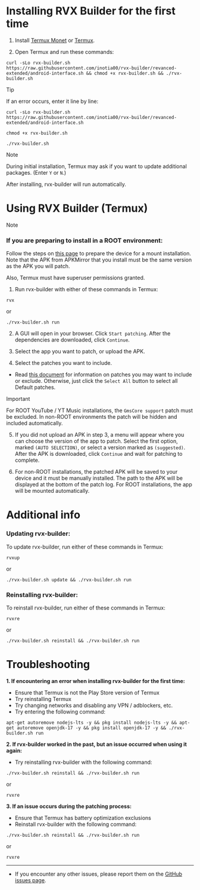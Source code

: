 Installing RVX Builder for the first time
==

1. Install [Termux Monet](https://github.com/HardcodedCat/termux-monet/releases/latest) or [Termux](https://github.com/termux/termux-app/releases/latest).

2. Open Termux and run these commands:

```
curl -sLo rvx-builder.sh https://raw.githubusercontent.com/inotia00/rvx-builder/revanced-extended/android-interface.sh && chmod +x rvx-builder.sh && ./rvx-builder.sh
```

> [!TIP]
>
> If an error occurs, enter it line by line: 
>
> ```
> curl -sLo rvx-builder.sh https://raw.githubusercontent.com/inotia00/rvx-builder/revanced-extended/android-interface.sh
> ```
> ```
> chmod +x rvx-builder.sh
> ```
> ```
> ./rvx-builder.sh
> ```

> [!NOTE]
>
> During initial installation, Termux may ask if you want to update additional packages. (Enter `Y` or `N`.)

After installing, rvx-builder will run automatically.


Using RVX Builder (Termux)
==

> [!NOTE]
> ### If you are preparing to install in a ROOT environment:
>
> Follow the steps on [this page](https://github.com/inotia00/revanced-documentation/blob/main/docs/supplying-an-apk.md) to prepare the device for a mount installation. Note that the APK from APKMirror that you install must be the same version as the APK you will patch.
>
> Also, Termux must have superuser permissions granted.


1. Run rvx-builder with either of these commands in Termux:

```
rvx
```
or
```
./rvx-builder.sh run
```

2. A GUI will open in your browser. Click `Start patching`. After the dependencies are downloaded, click `Continue`.

3. Select the app you want to patch, or upload the APK.

4. Select the patches you want to include.

- Read [this document](https://github.com/inotia00/revanced-documentation/blob/main/docs/information-about-patches.md) for information on patches you may want to include or exclude. Otherwise, just click the `Select All` button to select all Default patches.

> [!IMPORTANT]
> For ROOT YouTube / YT Music installations, the `GmsCore support` patch must be excluded. In non-ROOT environments the patch will be hidden and included automatically.

5. If you did not upload an APK in step 3, a menu will appear where you can choose the version of the app to patch. Select the first option, marked `(AUTO SELECTION)`, or select a version marked as `(suggested)`. After the APK is downloaded, click `Continue` and wait for patching to complete.

6. For non-ROOT installations, the patched APK will be saved to your device and it must be manually installed. The path to the APK will be displayed at the bottom of the patch log. For ROOT installations, the app will be mounted automatically.


Additional info
==

### Updating rvx-builder:

To update rvx-builder, run either of these commands in Termux:
```
rvxup
```
or
```
./rvx-builder.sh update && ./rvx-builder.sh run
```

### Reinstalling rvx-builder:

To reinstall rvx-builder, run either of these commands in Termux:
```
rvxre
```
or
```
./rvx-builder.sh reinstall && ./rvx-builder.sh run
```

Troubleshooting
==
**1. If encountering an error when installing rvx-builder for the first time:**

- Ensure that Termux is not the Play Store version of Termux
- Try reinstalling Termux
- Try changing networks and disabling any VPN / adblockers, etc.
- Try entering the following command:
```
apt-get autoremove nodejs-lts -y && pkg install nodejs-lts -y && apt-get autoremove openjdk-17 -y && pkg install openjdk-17 -y && ./rvx-builder.sh run
```

**2. If rvx-builder worked in the past, but an issue occurred when using it again:**

- Try reinstalling rvx-builder with the following command:
```
./rvx-builder.sh reinstall && ./rvx-builder.sh run
```
or
```
rvxre
```

**3. If an issue occurs during the patching process:**

- Ensure that Termux has battery optimization exclusions
- Reinstall rvx-builder with the following command:
```
./rvx-builder.sh reinstall && ./rvx-builder.sh run
```
or
```
rvxre
```

___
- If you encounter any other issues, please report them on the [GitHub issues page](https://github.com/inotia00/rvx-builder/issues).